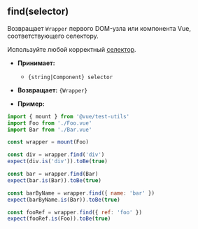 ## find(selector)

Возвращает `Wrapper` первого DOM-узла или компонента Vue, соответствующего селектору.

Используйте любой корректный [селектор](../selectors.md).

- **Принимает:**
  - `{string|Component} selector`

- **Возвращает:** `{Wrapper}`

- **Пример:**

```js
import { mount } from '@vue/test-utils'
import Foo from './Foo.vue'
import Bar from './Bar.vue'

const wrapper = mount(Foo)

const div = wrapper.find('div')
expect(div.is('div')).toBe(true)

const bar = wrapper.find(Bar)
expect(bar.is(Bar)).toBe(true)

const barByName = wrapper.find({ name: 'bar' })
expect(barByName.is(Bar)).toBe(true)

const fooRef = wrapper.find({ ref: 'foo' })
expect(fooRef.is(Foo)).toBe(true)
```
